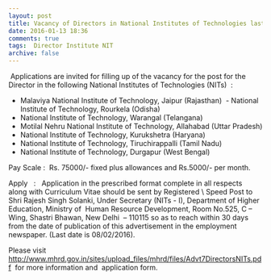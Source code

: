 ```yaml
---
layout: post
title: Vacancy of Directors in National Institutes of Technologies last date 8th Feb-2016   
date: 2016-01-13 18:36
comments: true
tags:  Director Institute NIT 
archive: false
---
```


 Applications are invited for filling up of the vacancy for the post for the Director in the following National Institutes of Technologies (NITs)  :

- Malaviya National Institute of Technology, Jaipur (Rajasthan)
 - National Institute of Technology, Rourkela (Odisha)
- National Institute of Technology, Warangal (Telangana)
- Motilal Nehru National Institute of Technology, Allahabad (Uttar Pradesh)
- National Institute of Technology, Kurukshetra (Haryana)
- National Institute of Technology, Tiruchirappalli (Tamil Nadu)
- National Institute of Technology, Durgapur (West Bengal)

Pay Scale :  Rs. 75000/- fixed plus allowances and Rs.5000/- per month.    

Apply   :   Application in the prescribed format complete in all respects along with Curriculum Vitae should be sent by Registered \ Speed Post to Shri Rajesh Singh Solanki, Under Secretary (NITs - I), Department of Higher Education, Ministry of  Human Resource Development, Room No.525, C – Wing, Shastri Bhawan, New Delhi  – 110115 so as to reach within 30 days from the date of publication of this advertisement in the employment newspaper. (Last date is 08/02/2016). 

Please visit <http://www.mhrd.gov.in/sites/upload_files/mhrd/files/Advt7DirectorsNITs.pdf>  for more information and  application form.   



